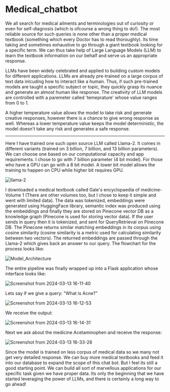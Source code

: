 # Medical_chatbot

We all search for medical ailments and terminologies out of curiosity or even for self-diagnosis (which is ofcourse a wrong thing to do!). The most reliable source for such queries is none other than a proper medical textbook (something which every Doctor has to read thoroughly). Its time taking and sometimes exhaustive to go through a giant textbook looking for a specific term. We can thus take help of Large Language Models (LLM) to learn the textbook information on our behalf and serve us an appropriate response. 

LLMs have been widely celebrated and applied to building custom models for different applications. LLMs are already pre-trained on a large corpus of text data inlcuding how to interact like a human. Thus, if such pre-trained models are taught a specific subject or topic, they quickly grasp its nuance and generate an almost human like response. The creativity of LLM models are controlled with a paremeter called 'temeprature' whose value ranges from 0 to 1. 

A higher temperature value allows the model to take risk and generate creative responses, however there is a chance to give wrong response as well. Whereas a lower temperature value keeps the model deterministic, the model doesn't take any risk and generates a safe response. 

-----------------------------------------------------------------------------------------------------------------------------------------------------------------

Here I have trained one such open source LLM called Llama-2. It comes in different variants (trained on 3 billion, 7 billion, and 13 billion parameters). We can choose one based on our computational capacity and app requirements. I chose to go with 7 billion parameter (4 bit model). For those who have a GPU can go with a 8 bit model. A lower bit model allows the training to happen on CPU while higher bit requires GPU.

![llama-2](https://github.com/shazam37/Medical_chatbot/assets/119686545/861fadda-ed16-4bff-a2d6-64e731e69270)


I downloaded a medical textbook called Gale's encyclopaedia of medicine- Volume 1 (There are other volumes too, but I chose to keep it simple and went with limited data). The data was tokenized, embeddings were generated using HuggingFace library, semantic index was produced using the embeddings and finally they are stored on Pinecone vector DB as a knowledge graph (Pinecone is used for storing vector data). If the user sends in query then it is tokenized, and sent for QueryRetrieval on Pinecone DB. The Pinecone returns similar matching embeddings in its corpus using cosine similarity (cosine similarity is a metric used for calculating similarity between two vectors). The returned embeddings are passed through the Llama-2 which gives back an answer to our query. The flowchart for the process looks like:

![Model_Architecture](https://github.com/shazam37/Medical_chatbot/assets/119686545/98d661ff-974d-4413-a95b-c928999b8ae9)

The entire pipeline was finally wrapped up into a Flask application whose interface looks like:

![Screenshot from 2024-03-13 16-11-40](https://github.com/shazam37/Medical_chatbot/assets/119686545/845c4b62-aa32-466d-89a8-d856ad537461)

Lets say if we give a query: "What is Acne?"

![Screenshot from 2024-03-13 16-12-53](https://github.com/shazam37/Medical_chatbot/assets/119686545/abd38925-eb9c-49a6-89d0-966c200a293c)

We receive the output:

![Screenshot from 2024-03-13 16-14-31](https://github.com/shazam37/Medical_chatbot/assets/119686545/1847eb5b-9c90-48c0-97e6-ed20dd0783e4)

Next we ask about the medicine Acetaminophen and receive the response:

![Screenshot from 2024-03-13 16-33-28](https://github.com/shazam37/Medical_chatbot/assets/119686545/ed397c94-6727-4f01-bf88-7835123a8866)

Since the model is trained on less corpus of medical data so we many not get very detailed response. We can buy more medical textbooks and feed it into our database to expand the scope of this chat bot. But I feel its still a good starting point. We can build all sort of marvellous applications for our specific task given we have proper data. Its only the beginning that we have started leveraging the power of LLMs, and there is certainly a long way to go ahead! 
